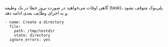 گاهی اوقات می‌خواهید در صورت بروز خطا در یک وظیفه (task)، پلی‌بوک متوقف نشود و به اجرای وظایف بعدی ادامه دهد.

```
- name: Create a directory
  file:
    path: /tmp/testdir
    state: directory
  ignore_errors: yes
```
